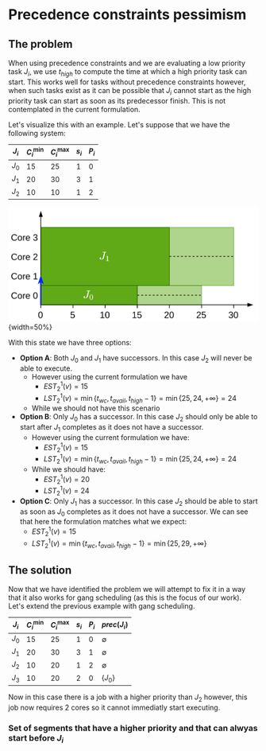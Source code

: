# Precedence constraints pessimism

## The problem

When using precedence constraints and we are evaluating a low priority task $J_i$, we use $t_{high}$ to compute the time at which a high priority task can start. This works well for tasks without precedence constraints however, when such tasks exist as it can be possible that $J_i$ cannot start as the high priority task can start as soon as its predecessor finish. This is not contemplated in the current formulation.

Let's visualize this with an example. Let's suppose that we have the following system:

| $J_i$ | $C_i^{\min}$ | $C_i^{\max}$ | $s_i$ | $P_i$ |
| ----- | ------------ | ------------ | ----- | ----- |
| $J_0$ | 15           | 25           | 1     | 0     |
| $J_1$ | 20           | 30           | 3     | 1     |
| $J_2$ | 10           | 10           | 1     | 2     |

![Precedences example image](images/extra_03/precedence-JLFP.png){width=50%}

With this state we have three options:

- **Option A**: Both $J_0$ and $J_1$ have successors. In this case $J_2$ will never be able to execute. 
  - However using the current formulation we have
    - $EST_2^1 (v) = 15$
    - $LST_2^1(v) = \min\{t_{wc}, t_{avail}, t_{high} - 1\} = \min\{25, 24, +\infty\} = 24$
  - While we should not have this scenario
- **Option B**: Only $J_0$ has a successor. In this case $J_2$ should only be able to start after $J_1$ completes as it does not have a successor. 
  - However using the current formulation we have:
    - $EST_2^1(v) = 15$
    - $LST_2^1(v) = \min\{t_{wc}, t_{avail}, t_{high} - 1\} = \min\{25, 24, +\infty\} = 24$
  - While we should have:
    - $EST_2^1(v) = 20$
    - $LST_2^1(v) = 24$
- **Option C**: Only $J_1$ has a successor. In this case $J_2$ should be able to start as soon as $J_0$ completes as it does not have a successor. We can see that here the formulation matches what we expect:
  - $EST_2^1(v) = 15$
  - $LST_2^1(v) = \min\{t_{wc}, t_{avail}, t_{high} - 1\} = \min\{25, 29, +\infty\}$

## The solution

Now that we have identified the problem we will attempt to fix it in a way that it also works for gang scheduling (as this is the focus of our work). Let's extend the previous example with gang scheduling.

| $J_i$ | $C_i^{\min}$ | $C_i^{\max}$ | $s_i$ | $P_i$ | $prec(J_i)$ |
| ----- | ------------ | ------------ | ----- | ----- | ----------- |
| $J_0$ | 15           | 25           | 1     | 0     | $\emptyset$ |
| $J_1$ | 20           | 30           | 3     | 1     | $\emptyset$ |
| $J_2$ | 10           | 20           | 1     | 2     | $\emptyset$ |
| $J_3$ | 10           | 20           | 2     | 0     | $\{ J_0\}$  |

Now in this case there is a job with a higher priority than $J_2$  however, this job now requires 2 cores so it cannot immediatly start executing.

### Set of segments that have a higher priority and that can alwyas start before $J_i$